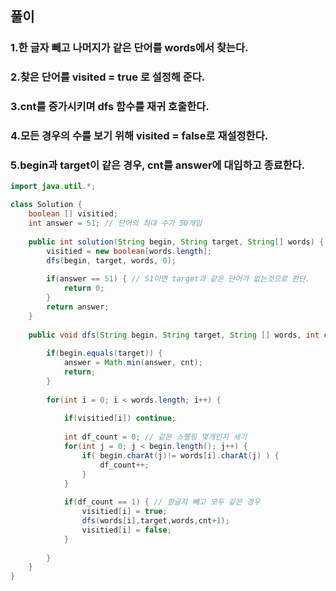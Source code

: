 ## 풀이
### 1.한 글자 빼고 나머지가 같은 단어를 words에서 찾는다.
### 2.찾은 단어를 visited = true 로 설정해 준다.
### 3.cnt를 증가시키며 dfs 함수를 재귀 호출한다.
### 4.모든 경우의 수를 보기 위해 visited = false로 재설정한다.
### 5.begin과 target이 같은 경우, cnt를 answer에 대입하고 종료한다.

```java
import java.util.*;

class Solution {
    boolean [] visitied;
	int answer = 51; // 단어의 최대 수가 50개임
	
    public int solution(String begin, String target, String[] words) {
        visitied = new boolean[words.length];
        dfs(begin, target, words, 0);
        
        if(answer == 51) { // 51이면 target과 같은 단어가 없는것으로 판단.
        	return 0;
        }
    	return answer;
    }
    
    public void dfs(String begin, String target, String [] words, int cnt) {
    	
    	if(begin.equals(target)) {
    		answer = Math.min(answer, cnt);
    		return;
    	}
    	
    	for(int i = 0; i < words.length; i++) {
    		
    		if(visitied[i]) continue;
    		
    		int df_count = 0; // 같은 스펠링 몇개인지 세기 
    		for(int j = 0; j < begin.length(); j++) {
    			if( begin.charAt(j)!= words[i].charAt(j) ) {
    				df_count++;
    			}
    		}
    		
    		if(df_count == 1) { // 한글자 빼고 모두 같은 경우 
    			visitied[i] = true;
    			dfs(words[i],target,words,cnt+1);
    			visitied[i] = false;
    		}
    		
    	}
    }
}
```
